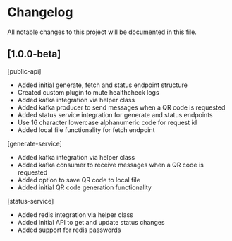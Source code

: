 # Changelog
All notable changes to this project will be documented in this file.

## [1.0.0-beta]
[public-api]
- Added initial generate, fetch and status endpoint structure
- Created custom plugin to mute healthcheck logs
- Added kafka integration via helper class
- Added kafka producer to send messages when a QR code is requested
- Added status service integration for generate and status endpoints
- Use 16 character lowercase alphanumeric code for request id
- Added local file functionality for fetch endpoint

[generate-service]
- Added kafka integration via helper class
- Added kafka consumer to receive messages when a QR code is requested
- Added option to save QR code to local file
- Added initial QR code generation functionality

[status-service]
- Added redis integration via helper class
- Added initial API to get and update status changes
- Added support for redis passwords
